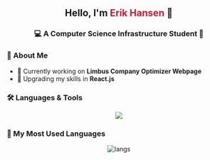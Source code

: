 <h2 align="center">Hello, I'm <span style="color:#c41e3a;">Erik Hansen</span> 👾</h2>

<h3 align="center">💻 A Computer Science Infrastructure Student 🌃</h3>

<!-- <img align="right" alt="Coder" width="400" src="https://media.giphy.com/media/L8K62iTDkzGX6/giphy.gif">-->

### 🌌 About Me
- 🔭 Currently working on **Limbus Company Optimizer Webpage**
- 🌱 Upgrading my skills in **React.js**
<!-- 📫 Contact: **[Your Email / Socials]**-->

### 🛠 Languages & Tools
<p align="center">
<img src="https://skillicons.dev/icons?i=python,js,ts,react,nodejs,html,css,tailwind,github,docker,linux,vscode,mysql,postgres,androidstudio&theme=dark" />
</p>

### 🚀 My Most Used Languages
<p align="center">
  <!--<img src="https://github-readme-stats.vercel.app/api?username=Nebr1s&show_icons=true&theme=radical&hide_border=true&bg_color=0D1117&title_color=00ffe7&icon_color=ff00ff" height="180"/>
  <img src="https://github-readme-streak-stats.herokuapp.com?user=Nebr1s&theme=radical&hide_border=true&background=0D1117&ring=ff00ff&fire=00ffe7&currStreakLabel=00ffe7" height="180"/>-->
  <img src="https://github-readme-stats.vercel.app/api/top-langs/?username=Nebr1s&layout=compact&hide_border=true&bg_color=f5f5f5&title_color=c41e3a&text_color=1a1a1a&icon_color=ffb300" alt="langs" />
</p>

